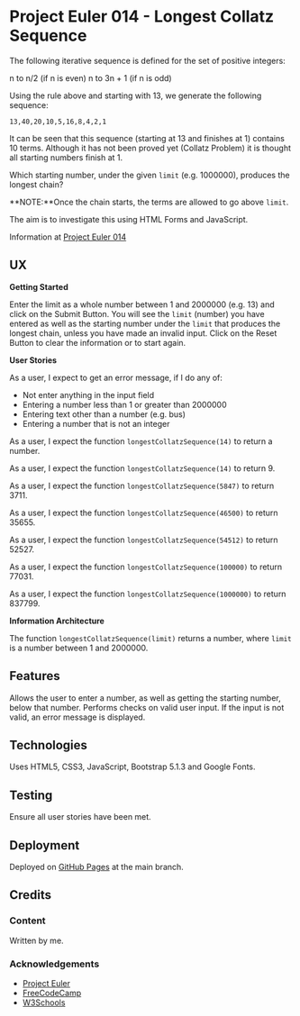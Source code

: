# Project Euler 014 - Longest Collatz Sequence

The following iterative sequence is defined for the set of positive integers:

n to n/2 (if n is even)
n to 3n + 1 (if n is odd)

Using the rule above and starting with 13, we generate the following sequence:

    13,40,20,10,5,16,8,4,2,1

It can be seen that this sequence (starting at 13 and finishes at 1) contains 10 terms.  Although it has not been proved yet (Collatz Problem) it is thought all starting numbers finish at 1.

Which starting number, under the given `limit` (e.g. 1000000), produces the longest chain?

**NOTE:**Once the chain starts, the terms are allowed to go above `limit`.

The aim is to investigate this using HTML Forms and JavaScript.

Information at [Project Euler 014](https://projecteuler.net/problem=14)

## UX

**Getting Started**

Enter the limit as a whole number between 1 and 2000000 (e.g. 13) and 
click on the Submit Button.  You will see the `limit` (number) you have entered as well as the
starting number under the `limit` that produces the longest chain, unless you have made an
invalid input.  Click on the Reset Button to clear the information or to start again.

**User Stories**

As a user, I expect to get an error message, if I do any of:

* Not enter anything in the input field
* Entering a number less than 1 or greater than 2000000
* Entering text other than a number (e.g. bus)
* Entering a number that is not an integer

As a user, I expect the function `longestCollatzSequence(14)` to return a number.

As a user, I expect the function `longestCollatzSequence(14)` to return 9.

As a user, I expect the function `longestCollatzSequence(5847)` to return 3711.

As a user, I expect the function `longestCollatzSequence(46500)` to return 35655.

As a user, I expect the function `longestCollatzSequence(54512)` to return 52527.

As a user, I expect the function `longestCollatzSequence(100000)` to return 77031.

As a user, I expect the function `longestCollatzSequence(1000000)` to return 837799.

**Information Architecture**

The function `longestCollatzSequence(limit)` returns a number, where `limit` is a number between
1 and 2000000.

## Features

Allows the user to enter a number, as well as getting the starting number, below that number.
Performs checks on valid user input.  If the input is not valid, an error message is displayed.

## Technologies

Uses HTML5, CSS3, JavaScript, Bootstrap 5.1.3 and Google Fonts.

## Testing

Ensure all user stories have been met.

## Deployment

Deployed on [GitHub Pages](https://derektypist.github.io/project-euler-014) at the main branch.

## Credits

### Content

Written by me.

### Acknowledgements

- [Project Euler](https://projecteuler.net)
- [FreeCodeCamp](https://www.freecodecamp.org)
- [W3Schools](https://w3schools.com)